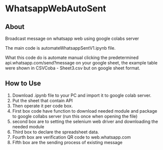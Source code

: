 # WhatsappWebAutoSent

## About
Broadcast message on whatsapp web using google colabs server

The main code is automateWhatsappSentV1.ipynb file.

What this code do is automate manual clicking the predetermined api.whatsapp.com/send?message on your google sheet, the example table were shown in CSVCoba - Sheet3.csv but on google sheet format.

## How to Use
1. Download .ipynb file to your PC and import it to google colab server.
2. Put the sheet that contain API 
3. Then operate it per code box.
4. First box code have function to download needed module and package to google collabs server (run this once when opening the file)
5. second box are to setting the selenium web driver and downloading the needed module
6. Third box to declare the spreadsheet data.
7. Fourth box are verification QR code to web.whatsapp.com
8. Fifth box are the sending process of existing message 
